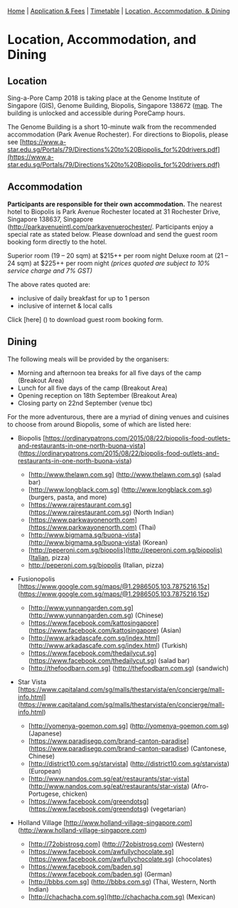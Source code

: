 [Home](index.md) | [Application & Fees](application.md) | [Timetable](timetable.md) | [Location, Accommodation, & Dining](location.md)

# Location, Accommodation, and Dining

## Location
Sing-a-Pore Camp 2018 is taking place at the Genome Institute of Singapore (GIS), Genome Building, Biopolis, Singapore 138672 ([map](http://www.streetdirectory.com/sg/genome/60-biopolis-street-138672/2989_10373.html). The building is unlocked and accessible during PoreCamp hours.

The Genome Building is a short 10-minute walk from the recommended accommodation (Park Avenue Rochester). For directions to Biopolis, please see [https://www.a-star.edu.sg/Portals/79/Directions%20to%20Biopolis_for%20drivers.pdf](https://www.a-star.edu.sg/Portals/79/Directions%20to%20Biopolis_for%20drivers.pdf)

## Accommodation

**Participants are responsible for their own accommodation.** The nearest hotel to Biopolis is Park Avenue Rochester located at 31 Rochester Drive, Singapore 138637, Singapore (http://parkavenueintl.com/parkavenuerochester/. Participants enjoy a special rate as stated below. Please download and send the guest room booking form directly to the hotel.

Superior room (19 – 20 sqm) at $215++ per room night
Deluxe room at (21 – 24 sqm) at $225++ per room night
*(prices quoted are subject to 10% service charge and 7% GST)*

The above rates quoted are:
  *	inclusive of daily breakfast for up to 1 person 
  *	inclusive of internet & local calls

Click [here] () to download guest room booking form.

## Dining
The following meals will be provided by the organisers:
  *	Morning and afternoon tea breaks for all five days of the camp (Breakout Area)
  *	Lunch for all five days of the camp (Breakout Area)
  *	Opening reception on 18th September (Breakout Area)
  *	Closing party on 22nd September (venue tbc)

For the more adventurous, there are a myriad of dining venues and cuisines to choose from around Biopolis, some of which are listed here:
  *	Biopolis [https://ordinarypatrons.com/2015/08/22/biopolis-food-outlets-and-restaurants-in-one-north-buona-vista] (https://ordinarypatrons.com/2015/08/22/biopolis-food-outlets-and-restaurants-in-one-north-buona-vista) 
	  *	[http://www.thelawn.com.sg] (http://www.thelawn.com.sg) (salad bar)
	  *	[http://www.longblack.com.sg] (http://www.longblack.com.sg)(burgers, pasta, and more)
	  *	[https://www.rajrestaurant.com.sg] (https://www.rajrestaurant.com.sg) (North Indian)
	  *	[https://www.parkwayonenorth.com](https://www.parkwayonenorth.com) (Thai)
	  *	[http://www.bigmama.sg/buona-vista](http://www.bigmama.sg/buona-vista) (Korean)
	  *	[http://peperoni.com.sg/biopolis](http://peperoni.com.sg/biopolis)(Italian, pizza)
	  *	<a href="http://peperoni.com.sg/biopolis" target="_blank">http://peperoni.com.sg/biopolis</a> (Italian, pizza)

  *	Fusionopolis [https://www.google.com.sg/maps/@1.2986505,103.7875216,15z] (https://www.google.com.sg/maps/@1.2986505,103.7875216,15z)
	  *	[http://www.yunnangarden.com.sg] (http://www.yunnangarden.com.sg) (Chinese)
	  *	[https://www.facebook.com/kattosingapore] (https://www.facebook.com/kattosingapore) (Asian)
	  *	[http://www.arkadascafe.com.sg/index.html] (http://www.arkadascafe.com.sg/index.html) (Turkish)
	  *	[https://www.facebook.com/thedailycut.sg] (https://www.facebook.com/thedailycut.sg) (salad bar)
	  *	[http://thefoodbarn.com.sg] (http://thefoodbarn.com.sg) (sandwich)

  *	Star Vista [https://www.capitaland.com/sg/malls/thestarvista/en/concierge/mall-info.html] (https://www.capitaland.com/sg/malls/thestarvista/en/concierge/mall-info.html) 
	  *	[http://yomenya-goemon.com.sg] (http://yomenya-goemon.com.sg) (Japanese)
	  *	[https://www.paradisegp.com/brand-canton-paradise] (https://www.paradisegp.com/brand-canton-paradise) (Cantonese, Chinese)
	  *	[http://district10.com.sg/starvista] (http://district10.com.sg/starvista) (European)
	  *	[http://www.nandos.com.sg/eat/restaurants/star-vista] (http://www.nandos.com.sg/eat/restaurants/star-vista) (Afro-Portugese, chicken)
	  *	[https://www.facebook.com/greendotsg] (https://www.facebook.com/greendotsg) (vegetarian)

  *	Holland Village [http://www.holland-village-singapore.com] (http://www.holland-village-singapore.com)
	  *	[http://72obistrosg.com] (http://72obistrosg.com) (Western)
	  *	[https://www.facebook.com/awfullychocolate.sg] (https://www.facebook.com/awfullychocolate.sg) (chocolates)
	  *	[https://www.facebook.com/baden.sg] (https://www.facebook.com/baden.sg) (German)
	  *	[http://bbbs.com.sg] (http://bbbs.com.sg) (Thai, Western, North Indian)
	  *	[http://chachacha.com.sg](http://chachacha.com.sg) (Mexican)
